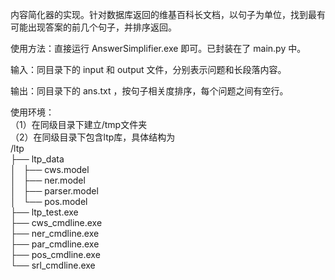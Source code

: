 内容简化器的实现。针对数据库返回的维基百科长文档，以句子为单位，找到最有可能出现答案的前几个句子，并排序返回。

使用方法：直接运行 AnswerSimplifier.exe 即可。已封装在了 main.py 中。

输入：同目录下的 input 和 output 文件，分别表示问题和长段落内容。

输出：同目录下的 ans.txt ，按句子相关度排序，每个问题之间有空行。

使用环境：  
（1）在同级目录下建立/tmp文件夹  
（2）在同级目录下包含ltp库，具体结构为  
/ltp  
├── ltp_data  
│   ├── cws.model  
│   ├── ner.model  
│   ├── parser.model  
│   └── pos.model  
├── ltp_test.exe  
├── cws_cmdline.exe  
├── ner_cmdline.exe  
├── par_cmdline.exe  
├── pos_cmdline.exe  
└── srl_cmdline.exe  
